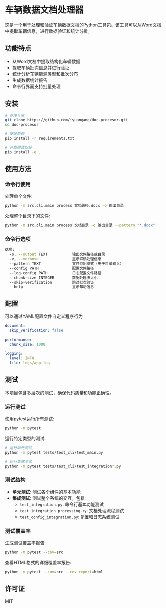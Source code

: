 # 车辆数据文档处理器

这是一个用于处理和验证车辆数据文档的Python工具包。该工具可以从Word文档中提取车辆信息，进行数据验证和统计分析。

## 功能特点

- 从Word文档中提取结构化车辆数据
- 提取车辆批次信息并进行验证
- 统计分析车辆能源类型和批次分布
- 生成数据统计报告
- 命令行界面支持批量处理

## 安装

```bash
# 克隆仓库
git clone https://github.com/iyuangang/doc-procesor.git
cd doc-procesor

# 安装依赖
pip install -r requirements.txt

# 开发模式安装
pip install -e .
```

## 使用方法

### 命令行使用

处理单个文件:

```bash
python -m src.cli.main process 文档路径.docx -o 输出目录
```

处理整个目录下的文件:

```bash
python -m src.cli.main process 文档目录 -o 输出目录 --pattern "*.docx"
```

### 命令行选项

```bash
选项:
  -o, --output TEXT           输出文件路径或目录
  -v, --verbose               显示详细处理信息
  --pattern TEXT              文件匹配模式（用于目录输入）
  --config PATH               配置文件路径
  --log-config PATH           日志配置文件路径
  --chunk-size INTEGER        数据处理块大小
  --skip-verification         跳过批次验证
  --help                      显示帮助信息
```

## 配置

可以通过YAML配置文件自定义程序行为:

```yaml
document:
  skip_verification: false
  
performance:
  chunk_size: 1000
  
logging:
  level: INFO
  file: logs/app.log
```

## 测试

本项目包含多层次的测试，确保代码质量和功能正确性。

### 运行测试

使用pytest运行所有测试:

```bash
python -m pytest
```

运行特定类型的测试:

```bash
# 运行单元测试
python -m pytest tests/test_cli/test_main.py

# 运行集成测试
python -m pytest tests/test_cli/test_integration*.py
```

### 测试结构

- **单元测试**: 测试各个组件的基本功能
- **集成测试**: 测试整个系统的交互，包括:
  - `test_integration.py`: 命令行基本功能测试
  - `test_integration_processing.py`: 文档处理流程测试
  - `test_config_integration.py`: 配置和日志系统测试

### 测试覆盖率

生成测试覆盖率报告:

```bash
python -m pytest --cov=src
```

查看HTML格式的详细覆盖率报告:

```bash
python -m pytest --cov=src --cov-report=html
```

## 许可证

MIT 
